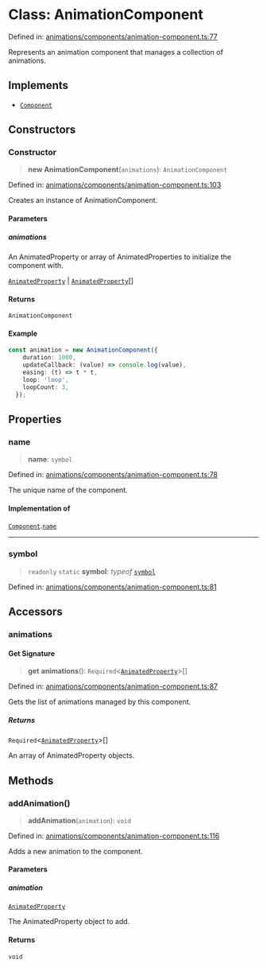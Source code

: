 # Class: AnimationComponent

Defined in: [animations/components/animation-component.ts:77](https://github.com/Forge-Game-Engine/Forge/blob/7b95769650b59c5ba12aa490e41717344ca6bf1e/src/animations/components/animation-component.ts#L77)

Represents an animation component that manages a collection of animations.

## Implements

- [`Component`](../interfaces/Component.md)

## Constructors

### Constructor

> **new AnimationComponent**(`animations`): `AnimationComponent`

Defined in: [animations/components/animation-component.ts:103](https://github.com/Forge-Game-Engine/Forge/blob/7b95769650b59c5ba12aa490e41717344ca6bf1e/src/animations/components/animation-component.ts#L103)

Creates an instance of AnimationComponent.

#### Parameters

##### animations

An AnimatedProperty or array of AnimatedProperties to initialize the component with.

[`AnimatedProperty`](../interfaces/AnimatedProperty.md) | [`AnimatedProperty`](../interfaces/AnimatedProperty.md)[]

#### Returns

`AnimationComponent`

#### Example

```ts
const animation = new AnimationComponent({
    duration: 1000,
    updateCallback: (value) => console.log(value),
    easing: (t) => t * t,
    loop: 'loop',
    loopCount: 3,
  });
```

## Properties

### name

> **name**: `symbol`

Defined in: [animations/components/animation-component.ts:78](https://github.com/Forge-Game-Engine/Forge/blob/7b95769650b59c5ba12aa490e41717344ca6bf1e/src/animations/components/animation-component.ts#L78)

The unique name of the component.

#### Implementation of

[`Component`](../interfaces/Component.md).[`name`](../interfaces/Component.md#name)

***

### symbol

> `readonly` `static` **symbol**: *typeof* [`symbol`](#symbol)

Defined in: [animations/components/animation-component.ts:81](https://github.com/Forge-Game-Engine/Forge/blob/7b95769650b59c5ba12aa490e41717344ca6bf1e/src/animations/components/animation-component.ts#L81)

## Accessors

### animations

#### Get Signature

> **get** **animations**(): `Required`\<[`AnimatedProperty`](../interfaces/AnimatedProperty.md)\>[]

Defined in: [animations/components/animation-component.ts:87](https://github.com/Forge-Game-Engine/Forge/blob/7b95769650b59c5ba12aa490e41717344ca6bf1e/src/animations/components/animation-component.ts#L87)

Gets the list of animations managed by this component.

##### Returns

`Required`\<[`AnimatedProperty`](../interfaces/AnimatedProperty.md)\>[]

An array of AnimatedProperty objects.

## Methods

### addAnimation()

> **addAnimation**(`animation`): `void`

Defined in: [animations/components/animation-component.ts:116](https://github.com/Forge-Game-Engine/Forge/blob/7b95769650b59c5ba12aa490e41717344ca6bf1e/src/animations/components/animation-component.ts#L116)

Adds a new animation to the component.

#### Parameters

##### animation

[`AnimatedProperty`](../interfaces/AnimatedProperty.md)

The AnimatedProperty object to add.

#### Returns

`void`
